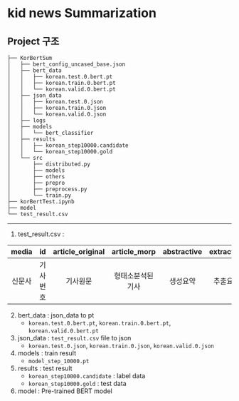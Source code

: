 
# kid news Summarization


## Project 구조

```
├── KorBertSum
│   ├── bert_config_uncased_base.json
│   ├── bert_data
│   │   ├── korean.test.0.bert.pt
│   │   ├── korean.train.0.bert.pt
│   │   └── korean.valid.0.bert.pt
│   ├── json_data
│   │   ├── korean.test.0.json
│   │   ├── korean.train.0.json
│   │   └── korean.valid.0.json
│   ├── logs
│   ├── models
│   │   └── bert_classifier
│   ├── results
│   │   ├── korean_step10000.candidate
│   │   └── korean_step10000.gold
│   └── src
│       ├── distributed.py
│       ├── models
│       ├── others
│       ├── prepro
│       ├── preprocess.py
│       └── train.py
├── korBertTest.ipynb
├── model
└── test_result.csv
```

---

1. test_result.csv :

| media  |    id    | article_original |   article_morp    | abstractive | extractive |
|:----:|:------:|:--------------:|:---------------:|:---------:|:--------:|
| 신문사 | 기사번호 |     기사원문     | 형태소분석된 기사 |  생성요약   |  추출요약  |

2. bert_data : json_data to pt
   - `korean.test.0.bert.pt`, `korean.train.0.bert.pt`, `korean.valid.0.bert.pt`
3. json_data :  `test_result.csv` file to json
   - `korean.test.0.json`, `korean.train.0.json`, `korean.valid.0.json`
4. models : train result
   - `model_step_10000.pt` 
5. results : test result
   - `korean_step10000.candidate` : label data
   - `korean_step10000.gold` : test data
6. model : Pre-trained BERT model

